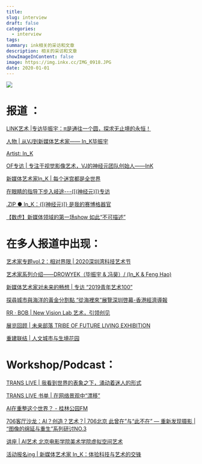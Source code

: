 ```yaml
---
title:
slug: interview
draft: false
categories:
  - interview
tags:
summary: ink相关的采访和文章
description: 相关的采访和文章
showImageInContent: false
image: https://img.inkx.cc/IMG_0918.JPG
date: 2020-01-01
---
```

![](https://img.inkx.cc/IMG_0918.JPG)

# 报道 ：
[LINK艺术 |专访毕振宇：π是通往一个圆，探求无止境的永恒！](https://mp.weixin.qq.com/s/lfPc_uYL8p5eaqF47tpfwg)

[人物 | 从VJ到新媒体艺术家—— In_K毕振宇](https://mp.weixin.qq.com/s/xYmF9yQfDMFVIsxXJb9lUg)

[Artist: In_K ](https://mp.weixin.qq.com/s/fnFU3ZnridvBu3FPluO8LA)

[OF专访 | 专注于视觉影像艺术，VJ的神经元团队创始人——InK ](https://mp.weixin.qq.com/s/8gvfY_o_I58RNWRGinykxQ)

[新媒体艺术家In_K | 每个迷宫都是全世界](https://mp.weixin.qq.com/s/XReNNB8xKlnKWW662HDfrQ)

[在眼睛的指导下步入岐途---{[(神经元)]}专访](https://mp.weixin.qq.com/s/aKD7xqA7zTUVqUnPg5fnQQ)

[.ZIP ● In_K：{[(神经元)]} 是我的赛博格器官](https://mp.weixin.qq.com/s/sxD_4Qom3pGI8H6RvEqHfw)

[【数虎】新媒体领域的第一场show 如此“不可描述”](https://mp.weixin.qq.com/s/Y5dxE1JGUGCX6SjnRSQF-g)


# 在多人报道中出现：

[艺术家专题vol.2：相对界限 | 2020深圳湾科技艺术节 ](https://mp.weixin.qq.com/s/Gd2wU3WClSvFl9dVV2Wgdw)

[艺术家系列介绍——DROWYEK（毕振宇 & 冯昊）/ (In_K & Feng Hao)](https://mp.weixin.qq.com/s/4gfbc7S66uFHcx2EuHqlsQ)

[新媒体艺术家对未来的畅想 | 专访 “2019青年艺术100” ](https://mp.weixin.qq.com/s/koS3P82DJJ2FDDj7Z2zlJQ)

[探尋城市與海洋的黃金分割點 “從海裡來”展覽深圳啓幕-香港經濟導報 ](http://www.jdonline.com.hk/index.php?m=wap&c=index&a=show&catid=23&id=55937)

[RR · BOB | New Vision Lab 艺术，引领创见 ](https://mp.weixin.qq.com/s/hzKacofGhqCa08UqsQdnnw)

[展览回顾 | 未来部落 TRIBE OF FUTURE LIVING EXHIBITION ](https://mp.weixin.qq.com/s/LlJWR40s8i6suOm4C9wcGQ)

[重建联结 | 人文城市与生境花园 ](https://mp.weixin.qq.com/s/2UWZX9EgiBQp-1hqmSa1yA)

# Workshop/Podcast：

[TRANS LIVE | 我看到世界的表象之下，涌动着迷人的形式 ](https://mp.weixin.qq.com/s/fJf96_SFoB7LbFm71WCD3g)

[TRANS LIVE 书单 | 在网络景观中“漂移”](https://mp.weixin.qq.com/s/B3TlJ67GQcN6NKS1WE0KjA)

[AI在重整这个世界？ - 桂林公园FM ](https://music.163.com/#/program?id=2070893051&userid=2744366)

[706客厅沙龙：AI？创造？艺术？| 706北京 ](https://mp.weixin.qq.com/s/J3Wdht0mPMYRQOhkdKYXbg)
[此曾在”与“此不在” — 重新发现摄影 | “图像的绵延与重生”系列研讨NO.3 ](https://mp.weixin.qq.com/s/ls3VLHxQG3PMlvjdgYEfoA)

[讲座 | AI艺术 北京电影学院美术学院虚拟空间艺术 ](https://mp.weixin.qq.com/s/gl9MERMyKeuo4g6wi9Lg-Q)

[活动报名ing | 新媒体艺术家 In_K：体验科技与艺术的交锋 ](https://mp.weixin.qq.com/s/wo_wBPEji0Of09XbssL7pg)
